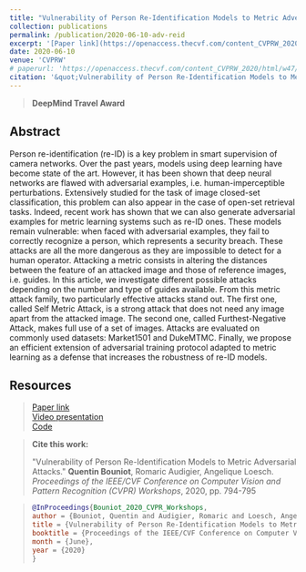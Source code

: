 ```yaml
---
title: "Vulnerability of Person Re-Identification Models to Metric Adversarial Attacks."
collection: publications
permalink: /publication/2020-06-10-adv-reid
excerpt: '[Paper link](https://openaccess.thecvf.com/content_CVPRW_2020/html/w47/Bouniot_Vulnerability_of_Person_Re-Identification_Models_to_Metric_Adversarial_Attacks_CVPRW_2020_paper.html)'
date: 2020-06-10
venue: 'CVPRW'
# paperurl: 'https://openaccess.thecvf.com/content_CVPRW_2020/html/w47/Bouniot_Vulnerability_of_Person_Re-Identification_Models_to_Metric_Adversarial_Attacks_CVPRW_2020_paper.html'
citation: '&quot;Vulnerability of Person Re-Identification Models to Metric Adversarial Attacks.&quot; Quentin Bouniot, Romaric Audigier, Angélique Loesch (2020). <i>IEEE/CVF Conference on Computer Vision and Pattern Recognition (CVPR) Workshops</i>.'
---
```


> **DeepMind Travel Award**

## Abstract

Person re-identification (re-ID) is a key problem in smart supervision of camera networks. Over the past years, models using deep learning have become state of the art. However, it has been shown that deep neural networks are flawed with adversarial examples, i.e. human-imperceptible perturbations. Extensively studied for the task of image closed-set classification, this problem can also appear in the case of open-set retrieval tasks. Indeed, recent work has shown that we can also generate adversarial examples for metric learning systems such as re-ID ones. These models remain vulnerable: when faced with adversarial examples, they fail to correctly recognize a person, which represents a security breach. These attacks are all the more dangerous as they are impossible to detect for a human operator. Attacking a metric consists in altering the distances between the feature of an attacked image and those of reference images, i.e. guides. In this article, we investigate different possible attacks depending on the number and type of guides available. From this metric attack family, two particularly effective attacks stand out. The first one, called Self Metric Attack, is a strong attack that does not need any image apart from the attacked image. The second one, called Furthest-Negative Attack, makes full use of a set of images. Attacks are evaluated on commonly used datasets: Market1501 and DukeMTMC. Finally, we propose an efficient extension of adversarial training protocol adapted to metric learning as a defense that increases the robustness of re-ID models.

## Resources

> [Paper link](https://openaccess.thecvf.com/content_CVPRW_2020/html/w47/Bouniot_Vulnerability_of_Person_Re-Identification_Models_to_Metric_Adversarial_Attacks_CVPRW_2020_paper.html)  
> [Video presentation](https://youtu.be/X0YRPxzOMR0)  
> [Code](https://github.com/CEA-LIST/adv-reid)

>**Cite this work:**
>
>"Vulnerability of Person Re-Identification Models to Metric Adversarial Attacks."
  **Quentin Bouniot**, Romaric Audigier, Angelique Loesch. *Proceedings of the IEEE/CVF Conference on Computer Vision and Pattern Recognition (CVPR) Workshops*, 2020, pp. 794-795

>```BibTex
>@InProceedings{Bouniot_2020_CVPR_Workshops,
>author = {Bouniot, Quentin and Audigier, Romaric and Loesch, Angelique},
>title = {Vulnerability of Person Re-Identification Models to Metric Adversarial Attacks},
>booktitle = {Proceedings of the IEEE/CVF Conference on Computer Vision and Pattern Recognition (CVPR) Workshops},
>month = {June},
>year = {2020}
>} 
>```